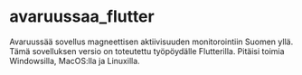 # avaruussaa_flutter

Avaruussää sovellus magneettisen aktiivisuuden monitorointiin Suomen yllä. Tämä sovelluksen versio on toteutettu työpöydälle Flutterilla. Pitäisi toimia Windowsilla, MacOS:lla ja Linuxilla.